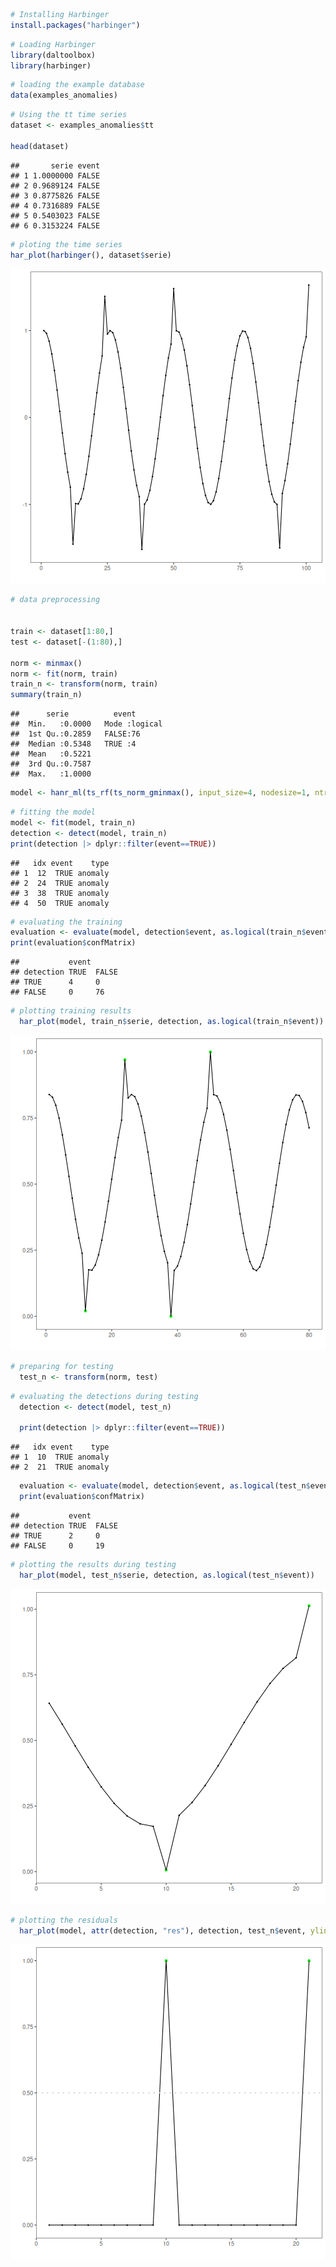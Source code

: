 
``` r
# Installing Harbinger
install.packages("harbinger")
```


``` r
# Loading Harbinger
library(daltoolbox)
library(harbinger) 
```


``` r
# loading the example database
data(examples_anomalies)
```


``` r
# Using the tt time series
dataset <- examples_anomalies$tt

head(dataset)
```

```
##       serie event
## 1 1.0000000 FALSE
## 2 0.9689124 FALSE
## 3 0.8775826 FALSE
## 4 0.7316889 FALSE
## 5 0.5403023 FALSE
## 6 0.3153224 FALSE
```


``` r
# ploting the time series
har_plot(harbinger(), dataset$serie)
```

![plot of chunk unnamed-chunk-5](fig/hanc_ml_rf/unnamed-chunk-5-1.png)


``` r
# data preprocessing


train <- dataset[1:80,]
test <- dataset[-(1:80),]

norm <- minmax()
norm <- fit(norm, train)
train_n <- transform(norm, train)
summary(train_n)
```

```
##      serie          event        
##  Min.   :0.0000   Mode :logical  
##  1st Qu.:0.2859   FALSE:76       
##  Median :0.5348   TRUE :4        
##  Mean   :0.5221                  
##  3rd Qu.:0.7587                  
##  Max.   :1.0000
```


``` r
model <- hanr_ml(ts_rf(ts_norm_gminmax(), input_size=4, nodesize=1, ntree=20))
```


``` r
# fitting the model
model <- fit(model, train_n)
detection <- detect(model, train_n)
print(detection |> dplyr::filter(event==TRUE))
```

```
##   idx event    type
## 1  12  TRUE anomaly
## 2  24  TRUE anomaly
## 3  38  TRUE anomaly
## 4  50  TRUE anomaly
```

``` r
# evaluating the training
evaluation <- evaluate(model, detection$event, as.logical(train_n$event))
print(evaluation$confMatrix)
```

```
##           event      
## detection TRUE  FALSE
## TRUE      4     0    
## FALSE     0     76
```


``` r
# plotting training results
  har_plot(model, train_n$serie, detection, as.logical(train_n$event))
```

![plot of chunk unnamed-chunk-9](fig/hanc_ml_rf/unnamed-chunk-9-1.png)


``` r
# preparing for testing
  test_n <- transform(norm, test)
```


``` r
# evaluating the detections during testing
  detection <- detect(model, test_n)

  print(detection |> dplyr::filter(event==TRUE))
```

```
##   idx event    type
## 1  10  TRUE anomaly
## 2  21  TRUE anomaly
```

``` r
  evaluation <- evaluate(model, detection$event, as.logical(test_n$event))
  print(evaluation$confMatrix)
```

```
##           event      
## detection TRUE  FALSE
## TRUE      2     0    
## FALSE     0     19
```


``` r
# plotting the results during testing
  har_plot(model, test_n$serie, detection, as.logical(test_n$event))
```

![plot of chunk unnamed-chunk-12](fig/hanc_ml_rf/unnamed-chunk-12-1.png)


``` r
# plotting the residuals
  har_plot(model, attr(detection, "res"), detection, test_n$event, yline = attr(detection, "threshold"))
```

![plot of chunk unnamed-chunk-13](fig/hanc_ml_rf/unnamed-chunk-13-1.png)
